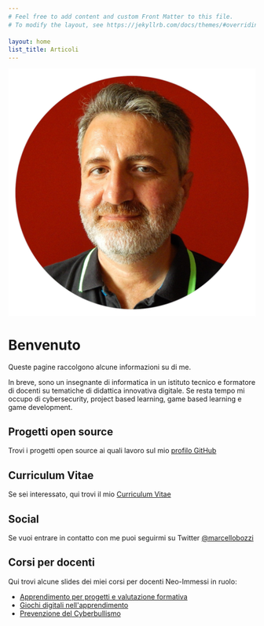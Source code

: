 ```yaml
---
# Feel free to add content and custom Front Matter to this file.
# To modify the layout, see https://jekyllrb.com/docs/themes/#overriding-theme-defaults

layout: home
list_title: Articoli
---
```


![bozzimarcello-foto-profilo.jpg](/img/bozzimarcello-foto-profilo.jpg)

# Benvenuto
Queste pagine raccolgono alcune informazioni su di me.

In breve, sono un insegnante di informatica in un istituto tecnico e formatore di docenti su tematiche di didattica innovativa digitale. Se resta tempo mi occupo di cybersecurity, project based learning, game based learning e game development.

## Progetti open source
Trovi i progetti open source ai quali lavoro sul mio [profilo GitHub](https://github.com/bozzimarcello)

## Curriculum Vitae
Se sei interessato, qui trovi il mio [Curriculum Vitae](/curriculum)

## Social
Se vuoi entrare in contatto con me puoi seguirmi su Twitter [@marcellobozzi](https://twitter.com/marcellobozzi)

## Corsi per docenti
Qui trovi alcune slides dei miei corsi per docenti Neo-Immessi in ruolo:
- [Apprendimento per progetti e valutazione formativa](/slides/2022-BOZZI-NeoImmessi-Apprendimento%20per%20progetti%20e%20valutazione%20formativa.pdf)
- [Giochi digitali nell'apprendimento](/slides/2022-BOZZI-NeoImmessi-Giochi%20digitali%20nell'apprendimento.pdf)
- [Prevenzione del Cyberbullismo](/slides/2022-BOZZI-NeoImmessi-Prevenzione%20del%20Cyberbullismo.pdf)
